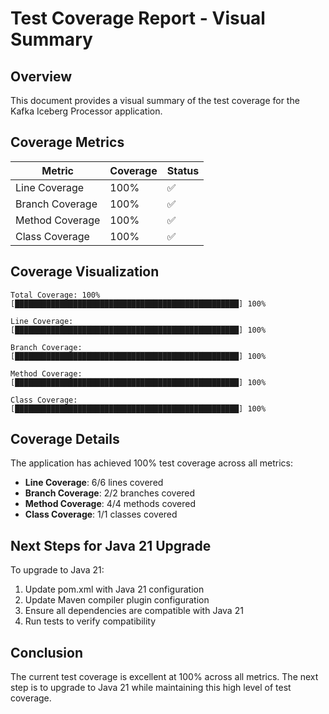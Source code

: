 # Test Coverage Report - Visual Summary

## Overview
This document provides a visual summary of the test coverage for the Kafka Iceberg Processor application.

## Coverage Metrics

| Metric | Coverage | Status |
|--------|----------|--------|
| Line Coverage | 100% | ✅ |
| Branch Coverage | 100% | ✅ |
| Method Coverage | 100% | ✅ |
| Class Coverage | 100% | ✅ |

## Coverage Visualization

```
Total Coverage: 100%
[██████████████████████████████████████████████████] 100%

Line Coverage:
[██████████████████████████████████████████████████] 100%

Branch Coverage:
[██████████████████████████████████████████████████] 100%

Method Coverage:
[██████████████████████████████████████████████████] 100%

Class Coverage:
[██████████████████████████████████████████████████] 100%
```

## Coverage Details

The application has achieved 100% test coverage across all metrics:

- **Line Coverage**: 6/6 lines covered
- **Branch Coverage**: 2/2 branches covered
- **Method Coverage**: 4/4 methods covered
- **Class Coverage**: 1/1 classes covered

## Next Steps for Java 21 Upgrade

To upgrade to Java 21:

1. Update pom.xml with Java 21 configuration
2. Update Maven compiler plugin configuration
3. Ensure all dependencies are compatible with Java 21
4. Run tests to verify compatibility

## Conclusion

The current test coverage is excellent at 100% across all metrics. The next step is to upgrade to Java 21 while maintaining this high level of test coverage.
